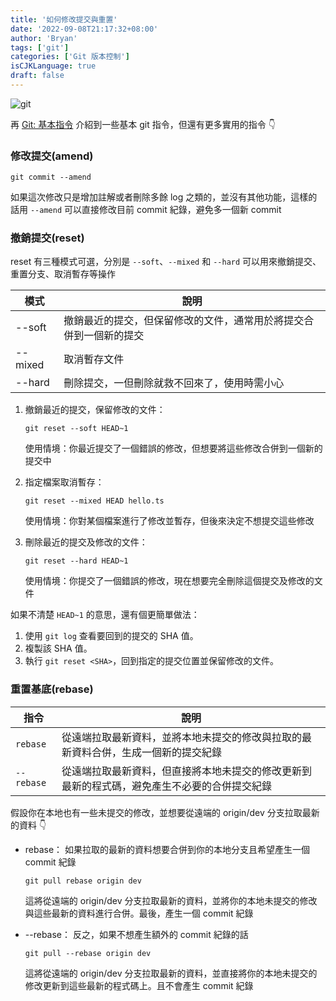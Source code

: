 ```yaml
---
title: '如何修改提交與重置'
date: '2022-09-08T21:17:32+08:00'
author: 'Bryan'
tags: ['git']
categories: ['Git 版本控制']
isCJKLanguage: true
draft: false
---
```

![git](/images/Git/banner.jpeg)

再 [Git: 基本指令](/posts/git-01) 介紹到一些基本 git 指令，但還有更多實用的指令 👇

### 修改提交(amend)
```
git commit --amend
```
如果這次修改只是增加註解或者刪除多餘 log 之類的，並沒有其他功能，這樣的話用 `--amend` 可以直接修改目前 commit 紀錄，避免多一個新 commit

### 撤銷提交(reset)
reset 有三種模式可選，分別是 `--soft`、`--mixed` 和 `--hard`
可以用來撤銷提交、重置分支、取消暫存等操作

| 模式    | 說明                                                               |
| ------- | ------------------------------------------------------------------ |
| --soft  | 撤銷最近的提交，但保留修改的文件，通常用於將提交合併到一個新的提交 |
| --mixed | 取消暫存文件                                                       |
| --hard  | 刪除提交，一但刪除就救不回來了，使用時需小心                       |


1. 撤銷最近的提交，保留修改的文件：
   ```
   git reset --soft HEAD~1
   ```
   使用情境：你最近提交了一個錯誤的修改，但想要將這些修改合併到一個新的提交中
   
2. 指定檔案取消暫存：
   ```
   git reset --mixed HEAD hello.ts
   ```
   使用情境：你對某個檔案進行了修改並暫存，但後來決定不想提交這些修改
   
3. 刪除最近的提交及修改的文件：
   ```
   git reset --hard HEAD~1
   ```
   使用情境：你提交了一個錯誤的修改，現在想要完全刪除這個提交及修改的文件
    
如果不清楚 `HEAD~1` 的意思，還有個更簡單做法：

1. 使用 `git log` 查看要回到的提交的 SHA 值。
2. 複製該 SHA 值。
3. 執行 `git reset <SHA>`，回到指定的提交位置並保留修改的文件。

### 重置基底(rebase)
| 指令       | 說明                                                                                         |
| ---------- | -------------------------------------------------------------------------------------------- |
| `rebase`   | 從遠端拉取最新資料，並將本地未提交的修改與拉取的最新資料合併，生成一個新的提交紀錄           |
| `--rebase` | 從遠端拉取最新資料，但直接將本地未提交的修改更新到最新的程式碼，避免產生不必要的合併提交紀錄 |

假設你在本地也有一些未提交的修改，並想要從遠端的 origin/dev 分支拉取最新的資料 👇

* rebase：
   如果拉取的最新的資料想要合併到你的本地分支且希望產生一個 commit 紀錄
   ```
   git pull rebase origin dev
   ```
    這將從遠端的 origin/dev 分支拉取最新的資料，並將你的本地未提交的修改與這些最新的資料進行合併。最後，產生一個 commit 紀錄

* --rebase：
   反之，如果不想產生額外的 commit 紀錄的話
   ```
   git pull --rebase origin dev
   ```
    這將從遠端的 origin/dev 分支拉取最新的資料，並直接將你的本地未提交的修改更新到這些最新的程式碼上。且不會產生 commit 紀錄
